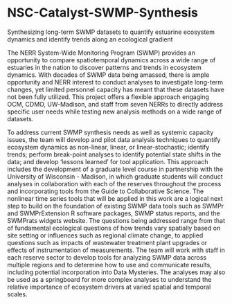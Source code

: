 # NSC-Catalyst-SWMP-Synthesis
Synthesizing long-term SWMP datasets to quantify estuarine ecosystem dynamics and identify trends along an ecological gradient

The NERR System-Wide Monitoring Program (SWMP) provides an opportunity to compare spatiotemporal dynamics across a wide range of estuaries in the nation to discover patterns and trends in ecosystem dynamics. With decades of SWMP data being amassed, there is ample opportunity and NERR interest to conduct analyses to investigate long-term changes, yet limited personnel capacity has meant that these datasets have not been fully utilized. This project offers a flexible approach engaging OCM, CDMO, UW-Madison, and staff from seven NERRs to directly address specific user needs while testing new analysis methods on a wide range of datasets. 

To address current SWMP synthesis needs as well as systemic capacity issues, the team will develop and pilot data analysis techniques to quantify ecosystem dynamics as non-linear, linear, or linear-stochastic; identify trends; perform break-point analyses to identify potential state shifts in the data; and develop ‘lessons learned’ for tool application. This approach includes the development of a graduate level course in partnership with the University of Wisconsin - Madison, in which graduate students will conduct analyses in collaboration with each of the reserves throughout the process and incorporating tools from the Guide to Collaborative Science. The nonlinear time series tools that will be applied in this work are a logical next step to build on the foundation of existing SWMP data tools such as SWMPr and SWMPrExtension R software packages, SWMP status reports, and the SWMPrats widgets website. The questions being addressed range from that of fundamental ecological questions of how trends vary spatially based on site setting or influences such as regional climate change, to applied questions such as impacts of wastewater treatment plant upgrades or effects of instrumentation of measurements. The team will work with staff in each reserve sector to develop tools for analyzing SWMP data across multiple regions and to determine how to use and communicate results, including potential incorporation into Data Mysteries. The analyses may also be used as a springboard for more complex analyses to understand the relative importance of ecosystem drivers at varied spatial and temporal scales.
